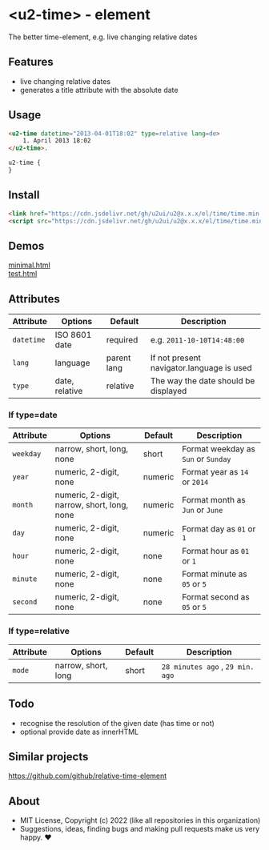 # &lt;u2-time&gt; - element
The better time-element, e.g. live changing relative dates

## Features

- live changing relative dates 
- generates a title attribute with the absolute date

## Usage

```html
<u2-time datetime="2013-04-01T18:02" type=relative lang=de>
    1. April 2013 18:02
</u2-time>.
```

```css
u2-time {
}
```

## Install

```html
<link href="https://cdn.jsdelivr.net/gh/u2ui/u2@x.x.x/el/time/time.min.css" rel=stylesheet>
<script src="https://cdn.jsdelivr.net/gh/u2ui/u2@x.x.x/el/time/time.min.js" type=module async></script>
```

## Demos

[minimal.html](http://gcdn.li/u2ui/u2@main/el/time/tests/minimal.html)  
[test.html](http://gcdn.li/u2ui/u2@main/el/time/tests/test.html)  

## Attributes

Attribute        | Options                      | Default         | Description
---              | ---                          | ---             | ---
`datetime`       | ISO 8601 date                | required        | e.g. `2011-10-10T14:48:00`
`lang`           | language                     | parent lang     | If not present navigator.language is used
`type`           | date, relative               | relative        | The way the date should be displayed


### If type=date

Attribute        | Options                                      | Default       | Description
---              | ---                                          | ---           | ---
`weekday`        | narrow, short, long, none                    | short         | Format weekday as `Sun` or `Sunday`
`year`           | numeric, 2-digit, none                       | numeric       | Format year as `14` or `2014`
`month`          | numeric, 2-digit, narrow, short, long, none  | numeric       | Format month as `Jun` or `June`
`day`            | numeric, 2-digit, none                       | numeric       | Format day as `01` or `1`
`hour`           | numeric, 2-digit, none                       | none          | Format hour as `01` or `1`
`minute`         | numeric, 2-digit, none                       | none          | Format minute as `05` or `5`
`second`         | numeric, 2-digit, none                       | none          | Format second as `05` or `5`

### If type=relative

Attribute        | Options                                      | Default       | Description
---              | ---                                          | ---           | ---
`mode`           | narrow, short, long                          | short         | `28 minutes ago` , `29 min. ago`

## Todo

- recognise the resolution of the given date (has time or not)
- optional provide date as innerHTML

## Similar projects

https://github.com/github/relative-time-element

## About

- MIT License, Copyright (c) 2022 <u2> (like all repositories in this organization) <br>
- Suggestions, ideas, finding bugs and making pull requests make us very happy. ♥

